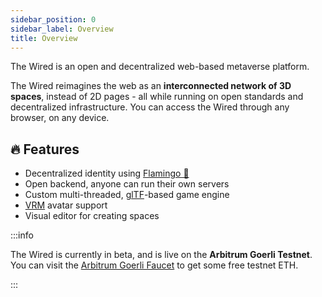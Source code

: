 ```yaml
---
sidebar_position: 0
sidebar_label: Overview
title: Overview
---
```


The Wired is an open and decentralized web-based metaverse platform.

The Wired reimagines the web as an **interconnected network of 3D spaces**, instead of 2D pages - all while running on open standards and decentralized infrastructure. You can access the Wired through any browser, on any device.

## 🔥 Features

- Decentralized identity using [Flamingo 🦩](/flamingo)
- Open backend, anyone can run their own servers
- Custom multi-threaded, [glTF](https://github.com/KhronosGroup/glTF)-based game engine
- [VRM](https://vrm.dev/) avatar support
- Visual editor for creating spaces

:::info

The Wired is currently in beta, and is live on the **Arbitrum Goerli Testnet**. You can visit the [Arbitrum Goerli Faucet](https://faucet.triangleplatform.com/arbitrum/goerli) to get some free testnet ETH.

:::

